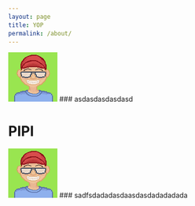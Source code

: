 ```yaml
---
layout: page
title: YOP
permalink: /about/
---
```

![](/images/jdg.png) ### asdasdasdasdasd
# PIPI
![](/images/jdg.png) ### sadfsdadadasdaasdasdadadadada
    
